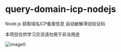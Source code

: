 # query-domain-icp-nodejs
Node.js 获取域名ICP备案信息 自动破解滑动验证码

本项目仅供学习交流请勿用于非法用途

![image0](https://s3.bmp.ovh/imgs/2022/07/26/fd72df6888cca3c6.png)